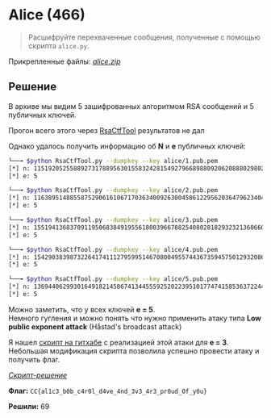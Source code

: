 # Alice (466)

> Расшифруйте перехваченные сообщения, полученные с помощью скрипта `alice.py`.

Прикрепленные файлы: _[alice.zip](alice.zip)_

## Решение

В архиве мы видим 5 зашифрованных алгоритмом RSA сообщений и 5 публичных ключей.  

Прогон всего этого через [RsaCtfTool](https://github.com/Ganapati/RsaCtfTool/) результатов не дал  

Однако удалось получить информацию об **N** и **e** публичных ключей:  
```bash
└──╼ $python RsaCtfTool.py --dumpkey --key alice/1.pub.pem
[*] n: 115192052558892731788956301558324281549279668988092062088802980295414312535082159269142030569550139523589883170445685767234207733082939030826710745021951228480312019316606600957920783884395687689969910321746494558025666273042596388520477146182114534787389570452080851202704767510397408341871216991529600286673
[*] e: 5
```
```bash
└──╼ $python RsaCtfTool.py --dumpkey --key alice/2.pub.pem 
[*] n: 116389514885587529061610671703634009263004586122956203647962340449990134483854833901099408105859558833316073906025237021787472675710512625291578403400435630356897806611087040068953124817566135672503450726473979320053175330035709517232677147757424799085953777610600492907064636145374724675337704110709726564339
[*] e: 5
```
```bash
└──╼ $python RsaCtfTool.py --dumpkey --key alice/3.pub.pem 
[*] n: 155194136837091195068384919556180039667882540802818293232136066033614183864068234466007283402686985967222876514362185192772370343682935054482991370953326654470477681789225829849057409824236486476330822261150460522682011544884632489059120983173579714655712237418417143859490002073554164663156972309097004628697
[*] e: 5
```
```bash
└──╼ $python RsaCtfTool.py --dumpkey --key alice/4.pub.pem 
[*] n: 154290383987322641741112795995146708004955744367359457501293208620133117923262260877102148620987217584417781023339411788404160979187202692142350799388156489976926637163433719711838922097309454655342544377179347311803008066088815768476636018980939463975724863103381545315862997268357266956853207971212694055447
[*] e: 5
```
```bash
└──╼ $python RsaCtfTool.py --dumpkey --key alice/5.pub.pem 
[*] n: 136944062993016491821458674134455592520223951017747415853637224408842019104470427640323956698368023159939995633245791484917948916208982457731601855425383815337734374724420283750691831630017997219829216784531522587385561859330044922332207872617735240886991385520533146311162659231134382339592926038653932760643
[*] e: 5
```

Можно заметить, что у всех ключей **e = 5**.  
Немного гугления и можно понять что нужно применить атаку типа **Low public exponent attack** (Håstad's broadcast attack)

Я нашел [скрипт на гитхабе](https://github.com/Aqcurate/Broadcast-Attack) с реализацией этой атаки для **e = 3**.  
Небольшая модификация скрипта позволила успешно провести атаку и получить флаг.


_[Скрипт-решение](solution/crt.py)_

**Флаг:** `CC{al1c3_b0b_c4r0l_d4ve_4nd_3v3_4r3_pr0ud_0f_y0u}`

**Решили:** 69
